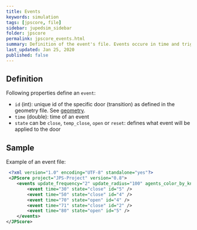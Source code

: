 ```yaml
---
title: Events
keywords: simulation
tags: [jpscore, file]
sidebar: jupedsim_sidebar
folder: jpscore
permalink: jpscore_events.html
summary: Definition of the event's file. Events occure in time and trigger certain actions on doors and crossings.
last_updated: Jan 25, 2020
published: false
---
```


## Definition

Following properties define an `event`:

- `id` (int): unique id of the specific door (transition) as defined in the geometry file. See [geometry](jpscore_geometry.html).
- `time` (double): time of an event
- `state` can be `close`, `temp_close`, `open` or `reset`: defines what event will be applied to the door


## Sample

Example of an event file: 

```xml
 <?xml version="1.0" encoding="UTF-8" standalone="yes"?>
 <JPScore project="JPS-Project" version="0.8">
    <events update_frequency="2" update_radius="100" agents_color_by_knowledge="true">
        <event time="30" state="close" id="5" />
        <event time="50" state="close" id="4" />
        <event time="70" state="open" id="4" />
        <event time="71" state="close" id="2" />
        <event time="80" state="open" id="5" />
    </events>
</JPScore>
```
